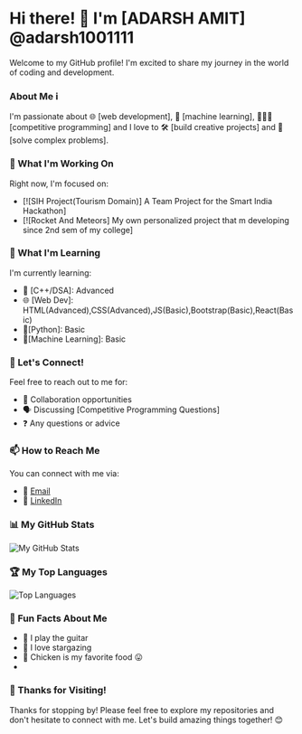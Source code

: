 # Hi there! 👋 I'm [ADARSH AMIT] @adarsh1001111

Welcome to my GitHub profile! I'm excited to share my journey in the world of coding and development. 

### About Me ℹ️
I'm passionate about 🌐 [web development], 🤖 [machine learning], 🧑🏻‍💻 [competitive programming]  and I love to 🛠️ [build creative projects] and 🧩 [solve complex problems].

### 🚀 What I'm Working On
Right now, I'm focused on:

- [![SIH Project(Tourism Domain)] A Team Project for the Smart India Hackathon]
- [![Rocket And Meteors] My own personalized project that m developing since 2nd sem of my college]

### 🌱 What I'm Learning
I'm currently learning:

- 🚀 [C++/DSA]: Advanced
- 🌐 [Web Dev]: HTML(Advanced),CSS(Advanced),JS(Basic),Bootstrap(Basic),React(Basic)
- 🐍[Python]: Basic
- 🤖[Machine Learning]: Basic

### 🤝 Let's Connect!
Feel free to reach out to me for:

- 🤝 Collaboration opportunities
- 🗣 Discussing [Competitive Programming Questions]
- ❓ Any questions or advice

### 📫 How to Reach Me
You can connect with me via:

- 📧 [Email](mailto:adarsh.amit2003@gmail.com)
- 🔗 [LinkedIn](www.linkedin.com/in/adarsh-amit-1001code)

### 📊 My GitHub Stats
![My GitHub Stats](https://github-readme-stats.vercel.app/api?username=adarsh1001111&show_icons=true&theme=radical)

### 🏆 My Top Languages
![Top Languages](https://github-readme-stats.vercel.app/api/top-langs/?username=adarsh1001111&layout=compact)

### 🎉 Fun Facts About Me
- 🎸 I play the guitar
- 🌟 I love stargazing
- 🍗 Chicken is my favorite food 😛
- 
### 🙏 Thanks for Visiting!
Thanks for stopping by! Please feel free to explore my repositories and don't hesitate to connect with me. Let's build amazing things together! 😊

